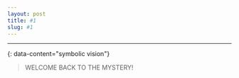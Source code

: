 ```yaml
---
layout: post
title: #1
slug: #1
---
```


---
{: data-content="symbolic vision"}

<p class="description" style="text-align: justify;">
  


> WELCOME BACK TO THE MYSTERY!

